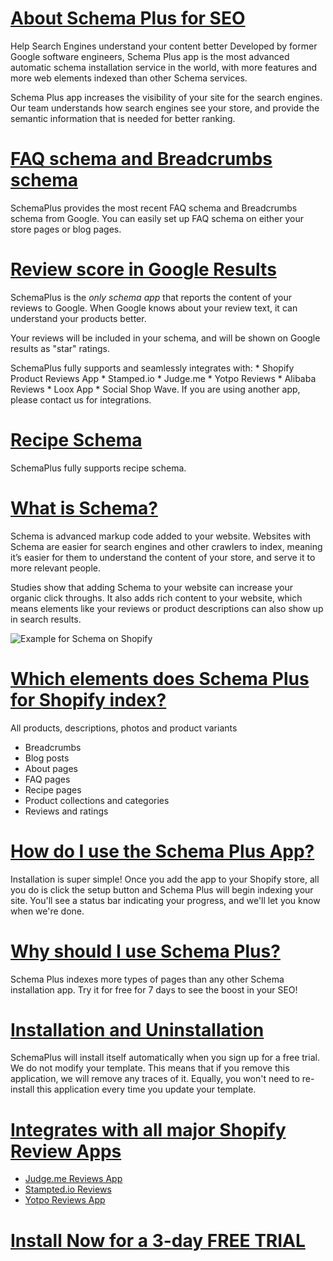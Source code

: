 
# [About Schema Plus for SEO](https://apps.shopify.com/schema-plus)
Help Search Engines understand your content better
Developed by former Google software engineers, Schema Plus app is the most advanced automatic schema installation service in the world, with more features and more web elements indexed than other Schema services.

Schema Plus app increases the visibility of your site for the search engines. Our team understands how search engines see your store, and provide the semantic information that is needed for better ranking.

# [FAQ schema and Breadcrumbs schema](https://apps.shopify.com/schema-plus)
SchemaPlus provides the most recent FAQ schema and Breadcrumbs schema from Google. You can easily set up FAQ schema on either your store pages or blog pages.

# [Review score in Google Results](https://apps.shopify.com/schema-plus)
SchemaPlus is the *only schema app* that reports the content of your reviews to Google. When Google knows about your review text, it can understand your products better.

Your reviews will be included in your schema, and will be shown on Google results as "star" ratings.

SchemaPlus fully supports and seamlessly integrates with: * Shopify Product Reviews App * Stamped.io * Judge.me * Yotpo Reviews * Alibaba Reviews * Loox App * Social Shop Wave. If you are using another app, please contact us for integrations.

# [Recipe Schema](https://apps.shopify.com/schema-plus)
SchemaPlus fully supports recipe schema.

# [What is Schema?](https://apps.shopify.com/schema-plus)
Schema is advanced markup code added to your website. Websites with Schema are easier for search engines and other crawlers to index, meaning it’s easier for them to understand the content of your store, and serve it to more relevant people.

Studies show that adding Schema to your website can increase your organic click throughs.
It also adds rich content to your website, which means elements like your reviews or product descriptions can also show up in search results.

![Example for Schema on Shopify](https://github.com/schema-plus/schemaplus-for-shopify/raw/master/431c9a33cdb89edf57bf8a60d26d58ab.png "SchemaPlus App for Shopify")

# [Which elements does Schema Plus for Shopify index?](https://apps.shopify.com/schema-plus)
All products, descriptions, photos and product variants
* Breadcrumbs
* Blog posts
* About pages
* FAQ pages
* Recipe pages
* Product collections and categories
* Reviews and ratings

# [How do I use the Schema Plus App?](https://apps.shopify.com/schema-plus)
Installation is super simple! Once you add the app to your Shopify store, all you do is click the setup button and Schema Plus will begin indexing your site. You'll see a status bar indicating your progress, and we'll let you know when we're done.

# [Why should I use Schema Plus?](https://apps.shopify.com/schema-plus)
Schema Plus indexes more types of pages than any other Schema installation app. Try it for free for 7 days to see the boost in your SEO!

# [Installation and Uninstallation](https://apps.shopify.com/schema-plus)
SchemaPlus will install itself automatically when you sign up for a free trial. We do not modify your template. This means that if you remove this application, we will remove any traces of it. Equally, you won't need to re-install this application every time you update your template.

# [Integrates with all major Shopify Review Apps](https://apps.shopify.com/schema-plus)
* [Judge.me Reviews App](https://apps.shopify.com/judgeme)
* [Stampted.io Reviews](https://apps.shopify.com/product-reviews-addon)
* [Yotpo Reviews App](https://apps.shopify.com/yotpo-social-reviews)

# [Install Now for a 3-day FREE TRIAL](https://apps.shopify.com/schema-plus)
